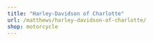 ```yaml
---
title: "Harley-Davidson of Charlotte"
url: /matthews/harley-davidson-of-charlotte/
shop: motorcycle
---
```

